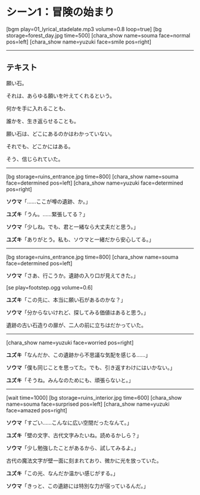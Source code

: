 # シーン1：冒険の始まり

[bgm play=01_lyrical_stadelate.mp3 volume=0.8 loop=true]
[bg storage=forest_day.jpg time=500]
[chara_show name=souma face=normal pos=left]
[chara_show name=yuzuki face=smile pos=right]

---

## テキスト

願い石。

それは、あらゆる願いを叶えてくれるという。

何かを手に入れることも、

誰かを、生き返らせることも。

願い石は、どこにあるのかはわかっていない。

それでも、どこかにはある。

そう、信じられていた。

---

[bg storage=ruins_entrance.jpg time=800]
[chara_show name=souma face=determined pos=left]
[chara_show name=yuzuki face=determined pos=right]

**ソウマ**「……ここが噂の遺跡、か。」

**ユズキ**「うん。……緊張してる？」

**ソウマ**「少しね。でも、君と一緒なら大丈夫だと思う。」

**ユズキ**「ありがとう。私も、ソウマと一緒だから安心してる。」

---

[bg storage=ruins_entrance.jpg time=800]
[chara_show name=souma face=determined pos=left]

**ソウマ**「さあ、行こうか。遺跡の入り口が見えてきた。」

[se play=footstep.ogg volume=0.6]

**ユズキ**「この先に、本当に願い石があるのかな？」

**ソウマ**「分からないけれど、探してみる価値はあると思う。」

遺跡の古い石造りの扉が、二人の前に立ちはだかっていた。

---

[chara_show name=yuzuki face=worried pos=right]

**ユズキ**「なんだか、この遺跡から不思議な気配を感じる……」

**ソウマ**「僕も同じことを思ってた。でも、引き返すわけにはいかない。」

**ユズキ**「そうね。みんなのためにも、頑張らないと。」

---

[wait time=1000]
[bg storage=ruins_interior.jpg time=600]
[chara_show name=souma face=surprised pos=left]
[chara_show name=yuzuki face=amazed pos=right]

**ソウマ**「すごい……こんなに広い空間だったなんて。」

**ユズキ**「壁の文字、古代文字みたいね。読めるかしら？」

**ソウマ**「少し勉強したことがあるから、試してみるよ。」

古代の魔法文字が壁一面に刻まれており、微かに光を放っていた。

**ユズキ**「この光、なんだか温かい感じがする。」

**ソウマ**「きっと、この遺跡には特別な力が宿っているんだ。」

